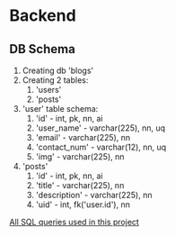 # Backend

## DB Schema

1. Creating db 'blogs'
2. Creating 2 tables:
   1. 'users'
   2. 'posts'
3. 'user' table schema:
   1. 'id' - int, pk, nn, ai
   2. 'user_name' - varchar(225), nn, uq
   3. 'email' - varchar(225), nn
   4. 'contact_num' - varchar(12), nn, uq
   5. 'img' - varchar(225), nn
4. 'posts'
   1. 'id' - int, pk, nn, ai
   2. 'title' - varchar(225), nn
   3. 'description' - varchar(225), nn
   4. 'uid' - int, fk('user.id'), nn

[All SQL queries used in this project](./db_queies.md)